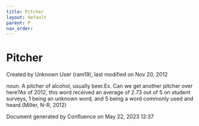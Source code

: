 ```yaml
---
title: Pitcher
layout: default
parent: P
nav_order:
---
```


# Pitcher

Created by  Unknown User (ram19), last modified on Nov 20, 2012

noun. A pitcher of alcohol, usually beer.Ex. Can we get another pitcher over here?As of 2012, this word received an average of 2.73 out of 5 on student surveys, 1 being an unknown word, and 5 being a word commonly used and heard.(Miller, N-R, 2012)

Document generated by Confluence on May 22, 2023 12:37


